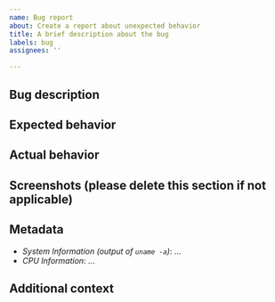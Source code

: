 ```yaml
---
name: Bug report
about: Create a report about unexpected behavior
title: A brief description about the bug
labels: bug
assignees: ''

---
```


## Bug description

## Expected behavior

## Actual behavior

## Screenshots (please delete this section if not applicable)

## Metadata
- *System Information (output of `uname -a`)*: ...
- *CPU Information*: ...

## Additional context
